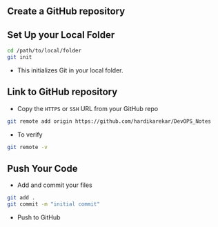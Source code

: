 ## Create a GitHub repository
## Set Up your Local Folder
```bash
cd /path/to/local/folder
git init
```
* This initializes Git in your local folder.
## Link to GitHub repository
* Copy the `HTTPS` or `SSH` URL from your GitHub repo
```bash
git remote add origin https://github.com/hardikarekar/DevOPS_Notes
```
* To verify
```bash
git remote -v
```
## Push Your Code
* Add and commit your files
```bash
git add .
git commit -m "initial commit"
```
* Push to GitHub
```bash

```